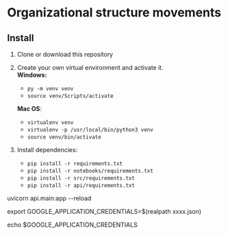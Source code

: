 # Organizational structure movements

## Install
1. Clone or download this repository
2. Create your own virtual environment and activate it.  
**Windows:**  
	* `py -m venv venv `  
	* `source venv/Scripts/activate`

	**Mac OS**:
	* `virtualenv venv`
	* `virtualenv -p /usr/local/bin/python3 venv`
	* `source venv/bin/activate`

3. Install dependencies: 
	* `pip install -r requirements.txt`
	* `pip install -r notebooks/requirements.txt`
	* `pip install -r src/requirements.txt`
	* `pip install -r api/requirements.txt`

uvicorn api.main:app --reload


export GOOGLE_APPLICATION_CREDENTIALS=$(realpath xxxx.json)

echo $GOOGLE_APPLICATION_CREDENTIALS